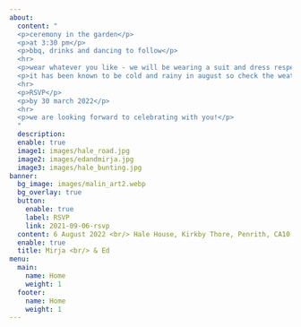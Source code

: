 ```yaml
---
about:
  content: " 
  <p>ceremony in the garden</p>
  <p>at 3:30 pm</p> 
  <p>bbq, drinks and dancing to follow</p> 
  <hr>
  <p>wear whatever you like - we will be wearing a suit and dress respectively</p> 
  <p>it has been known to be cold and rainy in august so check the weather forecast!</p>
  <hr>
  <p>RSVP</p>
  <p>by 30 march 2022</p>
  <hr>
  <p>we are looking forward to celebrating with you!</p>
  "
  description: 
  enable: true
  image1: images/hale_road.jpg
  image2: images/edandmirja.jpg
  image3: images/hale_bunting.jpg
banner:
  bg_image: images/malin_art2.webp
  bg_overlay: true
  button:
    enable: true
    label: RSVP
    link: 2021-09-06-rsvp
  content: 6 August 2022 <br/> Hale House, Kirkby Thore, Penrith, CA10 1XS
  enable: true
  title: Mirja <br/> & Ed
menu:
  main:
    name: Home
    weight: 1
  footer:
    name: Home
    weight: 1
---
```


  